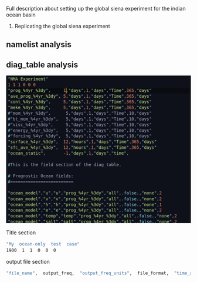 Full description about setting up the global siena experiment for the indian ocean basin


1. Replicating the global siena experiment 





## namelist analysis




## diag_table analysis

![](imgs/Screenshot%20from%202021-10-12%2015-25-36.png)


Title section
```BASH
"My  ocean-only  test  case"
1900  1  1  0  0  0
```

output file section

```BASH
"file_name",  output_freq,  "output_freq_units",  file_format,  "time_axis_units",  "time_axis_name"[,  new_file_freq,  "new_file_freq_units"[,  "start_time"[,  file_duration,  "file_duration_units"]]]
```